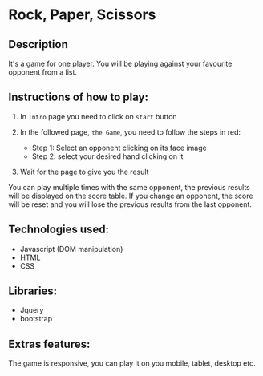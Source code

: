 # Rock, Paper, Scissors

## Description
It's a game for one player. You will be playing against your favourite opponent from a list. 

## Instructions of how to play:
1. In ```Intro``` page you need to click on ```start``` button

2. In the followed page, ```the Game```, you need to follow the steps in red:
    * Step 1: Select an opponent clicking on its face image
    * Step 2: select your desired hand clicking on it

3. Wait for the page to give you the result

You can play multiple times with the same opponent, the previous results will be displayed on the score table.
If you change an opponent, the score will be reset and you will lose the previous results from the last opponent.

## Technologies used:
* Javascript (DOM manipulation)
* HTML
* CSS

## Libraries:
* Jquery
* bootstrap

## Extras features:
The game is responsive, you can play it on you mobile, tablet, desktop etc. 

